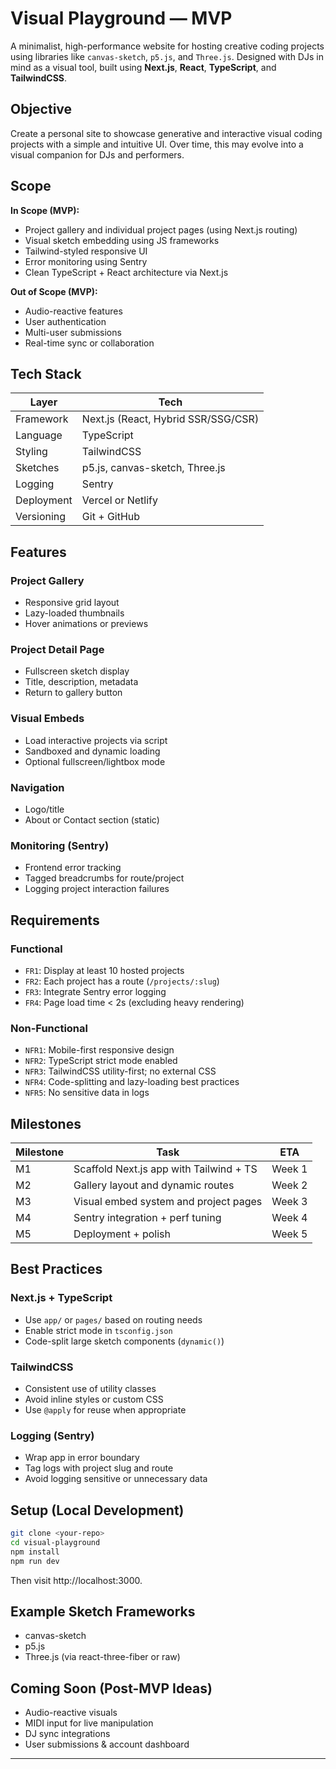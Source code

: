 # Visual Playground — MVP

A minimalist, high-performance website for hosting creative coding projects using libraries like `canvas-sketch`, `p5.js`, and `Three.js`. Designed with DJs in mind as a visual tool, built using **Next.js**, **React**, **TypeScript**, and **TailwindCSS**.

## Objective

Create a personal site to showcase generative and interactive visual coding projects with a simple and intuitive UI. Over time, this may evolve into a visual companion for DJs and performers.

## Scope

**In Scope (MVP):**

- Project gallery and individual project pages (using Next.js routing)
- Visual sketch embedding using JS frameworks
- Tailwind-styled responsive UI
- Error monitoring using Sentry
- Clean TypeScript + React architecture via Next.js

**Out of Scope (MVP):**

- Audio-reactive features
- User authentication
- Multi-user submissions
- Real-time sync or collaboration

## Tech Stack

| Layer      | Tech                                |
| ---------- | ----------------------------------- |
| Framework  | Next.js (React, Hybrid SSR/SSG/CSR) |
| Language   | TypeScript                          |
| Styling    | TailwindCSS                         |
| Sketches   | p5.js, canvas-sketch, Three.js      |
| Logging    | Sentry                              |
| Deployment | Vercel or Netlify                   |
| Versioning | Git + GitHub                        |

## Features

### Project Gallery

- Responsive grid layout
- Lazy-loaded thumbnails
- Hover animations or previews

### Project Detail Page

- Fullscreen sketch display
- Title, description, metadata
- Return to gallery button

### Visual Embeds

- Load interactive projects via script
- Sandboxed and dynamic loading
- Optional fullscreen/lightbox mode

### Navigation

- Logo/title
- About or Contact section (static)

### Monitoring (Sentry)

- Frontend error tracking
- Tagged breadcrumbs for route/project
- Logging project interaction failures

## Requirements

### Functional

- `FR1`: Display at least 10 hosted projects
- `FR2`: Each project has a route (`/projects/:slug`)
- `FR3`: Integrate Sentry error logging
- `FR4`: Page load time < 2s (excluding heavy rendering)

### Non-Functional

- `NFR1`: Mobile-first responsive design
- `NFR2`: TypeScript strict mode enabled
- `NFR3`: TailwindCSS utility-first; no external CSS
- `NFR4`: Code-splitting and lazy-loading best practices
- `NFR5`: No sensitive data in logs

## Milestones

| Milestone | Task                                    | ETA    |
| --------- | --------------------------------------- | ------ |
| M1        | Scaffold Next.js app with Tailwind + TS | Week 1 |
| M2        | Gallery layout and dynamic routes       | Week 2 |
| M3        | Visual embed system and project pages   | Week 3 |
| M4        | Sentry integration + perf tuning        | Week 4 |
| M5        | Deployment + polish                     | Week 5 |

## Best Practices

### Next.js + TypeScript

- Use `app/` or `pages/` based on routing needs
- Enable strict mode in `tsconfig.json`
- Code-split large sketch components (`dynamic()`)

### TailwindCSS

- Consistent use of utility classes
- Avoid inline styles or custom CSS
- Use `@apply` for reuse when appropriate

### Logging (Sentry)

- Wrap app in error boundary
- Tag logs with project slug and route
- Avoid logging sensitive or unnecessary data

## Setup (Local Development)

```bash
git clone <your-repo>
cd visual-playground
npm install
npm run dev
```

Then visit http://localhost:3000.

## Example Sketch Frameworks

- canvas-sketch
- p5.js
- Three.js (via react-three-fiber or raw)

## Coming Soon (Post-MVP Ideas)

- Audio-reactive visuals
- MIDI input for live manipulation
- DJ sync integrations
- User submissions & account dashboard

---
